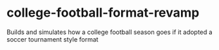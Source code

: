 # college-football-format-revamp
Builds and simulates how a college football season goes if it adopted a soccer tournament style format
